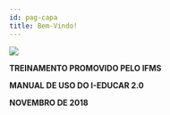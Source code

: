 ```yaml
---
id: pag-capa
title: Bem-Vindo!
---
```


![](/img/capa_manual.png)

<div class="blockCenterText">

**TREINAMENTO PROMOVIDO PELO IFMS**

**MANUAL DE USO DO I-EDUCAR 2.0**

**NOVEMBRO DE 2018**

</div>